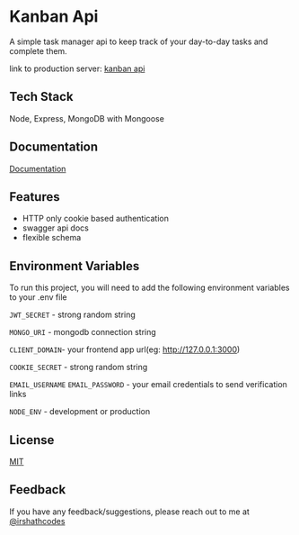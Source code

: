 
# Kanban Api

A simple task manager api to keep track of your day-to-day tasks and complete them.

link to production server: [kanban api](kanban-board-api.up.railway.app)




## Tech Stack

Node, Express, MongoDB with Mongoose



## Documentation

[Documentation](https://kanban-board-api.up.railway.app/api-docs/)


## Features

- HTTP only cookie based authentication
- swagger api docs
- flexible schema


## Environment Variables

To run this project, you will need to add the following environment variables to your .env file

`JWT_SECRET` - strong random string

`MONGO_URI` - mongodb connection string

`CLIENT_DOMAIN`- your frontend app url(eg: http://127.0.0.1:3000)

`COOKIE_SECRET` - strong random string

`EMAIL_USERNAME`
`EMAIL_PASSWORD` - your email credentials to send verification links

`NODE_ENV` - development or production


## License

[MIT](https://choosealicense.com/licenses/mit/)


## Feedback

If you have any feedback/suggestions, please reach out to me at [@irshathcodes](https://twitter.com/irshathcodes)


